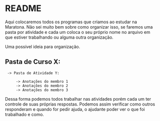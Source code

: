 # README

Aqui colocaremos todos os programas que criamos ao estudar na Maratona. Não sei muito bem sobre como organizar isso, se faremos uma pasta por atividade e cada um coloca o seu próprio nome no arquivo em que estiver trabalhando ou alguma outra organização.

Uma possível ideia para organização.

## Pasta de Curso X:

```text
 -> Pasta de Atividade Y:

     -> Anotações do membro 1
     -> Anotações do membro 2
     -> Anotações do membro 3
```

Dessa forma podemos todos trabalhar nas atividades porém cada um ter controle de suas próprias respostas. Podemos assim verificar como outros responderam e quando for pedir ajuda, o ajudante poder ver o que foi trabalhado e como.

